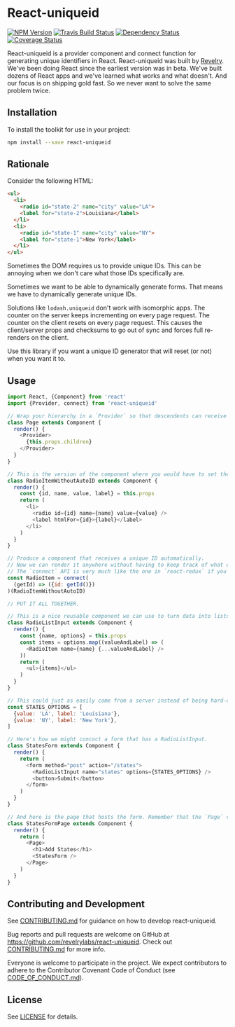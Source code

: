 # React-uniqueid
[![NPM Version][npm-badge]][npm-url]
[![Travis Build Status][travis-badge]][travis-url]
[![Dependency Status](https://dependencyci.com/github/revelrylabs/react-uniqueid/badge)](https://dependencyci.com/github/revelrylabs/react-uniqueid)
[![Coverage Status](https://opencov.prod.revelry.net/projects/8/badge.svg)](https://opencov.prod.revelry.net/projects/8)

React-uniqueid is a provider component and connect function for generating unique identifiers in React.
React-uniqueid was built by [Revelry](https://revelry.co). We've been doing React since the earliest version was in beta. We've built dozens of React apps and we've learned what works and what doesn't. And our focus is on shipping gold fast. So we never want to solve the same problem twice.

## Installation

To install the toolkit for use in your project:

```sh
npm install --save react-uniqueid
```

## Rationale

Consider the following HTML:

```html
<ul>
  <li>
    <radio id="state-2" name="city" value="LA">
    <label for="state-2">Louisiana</label>
  </li>
  <li>
    <radio id="state-1" name="city" value="NY">
    <label for="state-1">New York</label>
  </li>
</ul>
```

Sometimes the DOM requires us to provide unique IDs.
This can be annoying when we don't care what those IDs specifically are.

Sometimes we want to be able to dynamically generate forms.
That means we have to dynamically generate unique IDs.

Solutions like `lodash.uniqueid` don't work with isomorphic apps.
The counter on the server keeps incrementing on every page request.
The counter on the client resets on every page request.
This causes the client/server props and checksums to go out of sync and forces full re-renders on the client.

Use this library if you want a unique ID generator that will reset (or not) when you want it to.

## Usage

```javascript
import React, {Component} from 'react'
import {Provider, connect} from 'react-uniqueid'

// Wrap your hierarchy in a `Provider` so that descendents can receive the ID generation function.
class Page extends Component {
  render() {
    <Provider>
      {this.props.children}
    </Provider>
  }
}

// This is the version of the component where you would have to set the ID prop explicitly.
class RadioItemWithoutAutoID extends Component {
  render() {
    const {id, name, value, label} = this.props
    return (
      <li>
        <radio id={id} name={name} value={value} />
        <label htmlFor={id}>{label}</label>
      </li>
    )
  }
}

// Produce a component that receives a unique ID automatically.
// Now we can render it anywhere without having to keep track of what other IDs exist.
// The `connect` API is very much like the one in `react-redux` if you are familiar with that.
const RadioItem = connect(
  (getId) => ({id: getId()})
)(RadioItemWithoutAutoID)

// PUT IT ALL TOGETHER.

// This is a nice reusable component we can use to turn data into lists of RadioItems.
class RadioListInput extends Component {
  render() {
    const {name, options} = this.props
    const items = options.map((valueAndLabel) => (
      <RadioItem name={name} {...valueAndLabel} />
    ))
    return (
      <ul>{items}</ul>
    )
  }
}

// This could just as easily come from a server instead of being hard-coded.
const STATES_OPTIONS = [
  {value: 'LA', label: 'Louisiana'},
  {value: 'NY', label: 'New York'},
]

// Here's how we might concoct a form that has a RadioListInput.
class StatesForm extends Component {
  render() {
    return (
      <form method="post" action="/states">
        <RadioListInput name="states" options={STATES_OPTIONS} />
        <button>Submit</button>
      </form>
    )
  }
}

// And here is the page that hosts the form. Remember that the `Page` component is providing unique IDs.
class StatesFormPage extends Component {
  render() {
    return (
      <Page>
        <h1>Add States</h1>
        <StatesForm />
      </Page>
    )
  }
}
```
## Contributing and Development

See [CONTRIBUTING.md](https://github.com/revelrylabs/react-uniqueid/blob/master/CONTRIBUTING.md)
for guidance on how to develop react-uniqueid.

Bug reports and pull requests are welcome on GitHub at https://github.com/revelrylabs/react-uniqueid. Check out [CONTRIBUTING.md](https://github.com/revelrylabs/react-uniqueid/blob/master/CONTRIBUTING.md) for more info.

Everyone is welcome to participate in the project. We expect contributors to
adhere to the Contributor Covenant Code of Conduct (see [CODE_OF_CONDUCT.md](https://github.com/revelrylabs/react-uniqueid/blob/master/CODE_OF_CONDUCT.md)).

[npm-badge]: https://img.shields.io/npm/v/react-uniqueid.svg
[npm-url]: https://www.npmjs.com/package/react-uniqueid
[travis-badge]: https://img.shields.io/travis/revelrylabs/react-uniqueid.svg
[travis-url]: https://travis-ci.org/revelrylabs/react-uniqueid

## License

See [LICENSE](https://github.com/revelrylabs/react-uniqueid/blob/master/LICENSE) for details.
